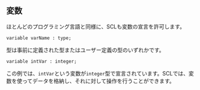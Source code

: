 ## 変数

ほとんどのプログラミング言語と同様に、SCLも変数の宣言を許可します。

```scl
variable varName : type;
```

型は事前に定義された型またはユーザー定義の型のいずれかです。

```scl
variable intVar : integer;
```

この例では、`intVar`という変数が`integer`型で宣言されています。SCLでは、変数を使ってデータを格納し、それに対して操作を行うことができます。